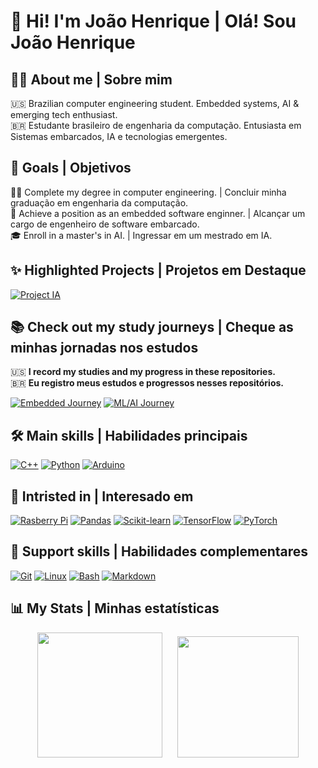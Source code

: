 # 👋 Hi! I'm João Henrique | Olá! Sou João Henrique

## 👨‍💻 About me | Sobre mim
🇺🇸 Brazilian computer engineering student. Embedded systems, AI & emerging tech enthusiast.  
🇧🇷 Estudante brasileiro de engenharia da computação. Entusiasta em Sistemas embarcados, IA e tecnologias emergentes.

## 🎯 Goals | Objetivos
👨‍🎓 Complete my degree in computer engineering. | Concluir minha graduação em engenharia da computação.  
💼 Achieve a position as an embedded software enginner. | Alcançar um cargo de engenheiro de software embarcado.  
🎓 Enroll in a master's in AI. | Ingressar em um mestrado em IA.

## ✨ Highlighted Projects | Projetos em Destaque
[![Project IA](https://github-readme-stats.vercel.app/api/pin/?username=joaohgp-dev&repo=IA-simples-pizza&theme=gotham&hide_border=true)](https://github.com/joaohgp-dev/IA-simples-pizza)

## 📚 Check out my study journeys | Cheque as minhas jornadas nos estudos
🇺🇸 **I record my studies and my progress in these repositories.**  
🇧🇷 **Eu registro meus estudos e progressos nesses repositórios.**
  
[![Embedded Journey](https://github-readme-stats.vercel.app/api/pin/?username=joaohgp-dev&repo=embedded-journey&description_lines_count=3&theme=gotham&hide_border=true)](https://github.com/joaohgp-dev/embedded-journey)
[![ML/AI Journey](https://github-readme-stats.vercel.app/api/pin/?username=joaohgp-dev&repo=ml-ai-journey&description_lines_count=3&theme=gotham&hide_border=true)](https://github.com/joaohgp-dev/ml-ai-journey)


## 🛠️ Main skills | Habilidades principais
[![C++](https://img.shields.io/badge/C%2B%2B-00599C?style=for-the-badge&logo=c%2B%2B&logoColor=white)](https://github.com/Aveek-Saha/GitHub-Profile-Badges)
[![Python](https://img.shields.io/badge/Python-3776AB.svg?style=for-the-badge&logo=Python&logoColor=white)](https://github.com/Aveek-Saha/GitHub-Profile-Badges)
[![Arduino](https://img.shields.io/badge/Arduino-00878F.svg?style=for-the-badge&logo=Arduino&logoColor=white)](https://github.com/Aveek-Saha/GitHub-Profile-Badges)

## 🔭 Intristed in | Interesado em
[![Rasberry Pi](https://img.shields.io/badge/Raspberry%20Pi-A22846.svg?style=for-the-badge&logo=Raspberry-Pi&logoColor=white)](https://github.com/Aveek-Saha/GitHub-Profile-Badges)
[![Pandas](https://img.shields.io/badge/pandas-150458.svg?style=for-the-badge&logo=pandas&logoColor=white)](https://github.com/Aveek-Saha/GitHub-Profile-Badges)
[![Scikit-learn](https://img.shields.io/badge/Scikit--learn-F7931E.svg?style=for-the-badge&logo=scikit-learn&logoColor=white)](https://github.com/Aveek-Saha/GitHub-Profile-Badges)
[![TensorFlow](https://img.shields.io/badge/TensorFlow-FF6F00.svg?style=for-the-badge&logo=TensorFlow&logoColor=white)](https://github.com/Aveek-Saha/GitHub-Profile-Badges)
[![PyTorch](https://img.shields.io/badge/PyTorch-EE4C2C.svg?style=for-the-badge&logo=PyTorch&logoColor=white)](https://github.com/Aveek-Saha/GitHub-Profile-Badges)

## 🧰 Support skills | Habilidades complementares
[![Git](https://img.shields.io/badge/Git-F05032.svg?style=for-the-badge&logo=Git&logoColor=white)](https://github.com/Aveek-Saha/GitHub-Profile-Badges)
[![Linux](https://img.shields.io/badge/Linux-FCC624.svg?style=for-the-badge&logo=Linux&logoColor=black)](https://github.com/Aveek-Saha/GitHub-Profile-Badges)
[![Bash](https://img.shields.io/badge/GNU%20Bash-4EAA25.svg?style=for-the-badge&logo=GNU-Bash&logoColor=white)](https://github.com/Aveek-Saha/GitHub-Profile-Badges)
[![Markdown](https://img.shields.io/badge/Markdown-000000.svg?style=for-the-badge&logo=Markdown&logoColor=white)](https://github.com/Aveek-Saha/GitHub-Profile-Badges)

## 📊 My Stats | Minhas estatísticas

<div align=center>
    <img height=200 src="https://github-readme-stats.vercel.app/api?username=joaohgp-dev&theme=gotham&hide_border=true&locale=pt-br" />
    &nbsp;&nbsp;&nbsp;&nbsp;
    <img height=194 src="https://github-readme-stats.vercel.app/api/top-langs?username=joaohgp-dev&theme=gotham&hide_border=true&locale=pt-br&langs_count=8&card_width=320" />
</div>
